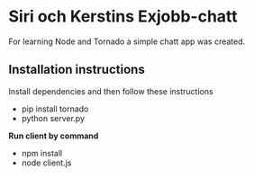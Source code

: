 # Siri och Kerstins Exjobb-chatt

For learning Node and Tornado a simple chatt app was created. 

## Installation instructions

Install dependencies and then follow these instructions

- pip install tornado
- python server.py

**Run client by command** 

- npm install
- node client.js